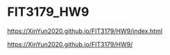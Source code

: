 # FIT3179_HW9
https://XinYun2020.github.io/FIT3179/HW9/index.html

https://XinYun2020.github.io/FIT3179/HW9/
